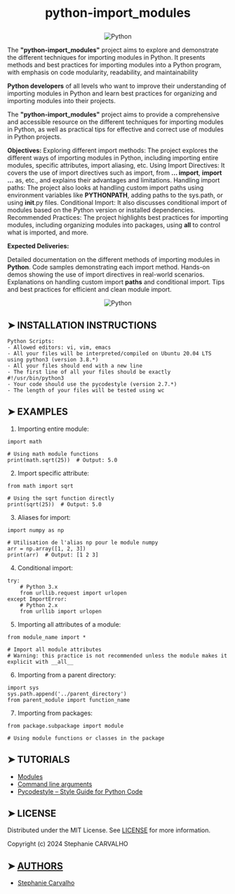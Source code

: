 # <p align="center">python-import_modules</p>

<p align="center">
<img src="https://ioflood.com/blog/wp-content/uploads/2023/09/Importing-modules-in-Python-import-statements-module-icons-code-snippets.jpg"  alt="Python"/> </p>

<p>

The **"python-import_modules"** project aims to explore and demonstrate the different techniques for importing modules in Python. It presents methods and best practices for importing modules into a Python program, with emphasis on code modularity, readability, and maintainability</p>

<p>

**Python developers** of all levels who want to improve their understanding of importing modules in Python and learn best practices for organizing and importing modules into their projects.

The **"python-import_modules"** project aims to provide a comprehensive and accessible resource on the different techniques for importing modules in Python, as well as practical tips for effective and correct use of modules in Python projects. </p>

**Objectives:** Exploring different import methods: The project explores the different ways of importing modules in Python, including importing entire modules, specific attributes, import aliasing, etc. Using Import Directives: It covers the use of import directives such as import, from **... import**, **import ...** as, etc., and explains their advantages and limitations. Handling import paths: The project also looks at handling custom import paths using environment variables like **PYTHONPATH**, adding paths to the sys.path, or using __init__.py files. Conditional Import: It also discusses conditional import of modules based on the Python version or installed dependencies. Recommended Practices: The project highlights best practices for importing modules, including organizing modules into packages, using __all__ to control what is imported, and more.

**Expected Deliveries:**

Detailed documentation on the different methods of importing modules in **Python**.
Code samples demonstrating each import method.
Hands-on demos showing the use of import directives in real-world scenarios.
Explanations on handling custom import **paths** and conditional import.
Tips and best practices for efficient and clean module import.

<p align="center">
<img src="https://cdn-images.threadless.com/threadless-media/artist_shops/shops/realpython/profile/logo-1613591159-afae41b42c1708f4675432b0af9e0f8e.png?v=3&d=eyJvcHMiOiBbWyJyZXNpemUiLCBbMzUwXSwge31dXSwgImZvcmNlIjogZmFsc2UsICJvbmx5X21ldGEiOiBmYWxzZX0="  alt="Python"/> </p>

## ➤ INSTALLATION INSTRUCTIONS

```
Python Scripts:
- Allowed editors: vi, vim, emacs
- All your files will be interpreted/compiled on Ubuntu 20.04 LTS using python3 (version 3.8.*)
- All your files should end with a new line
- The first line of all your files should be exactly #!/usr/bin/python3
- Your code should use the pycodestyle (version 2.7.*)
- The length of your files will be tested using wc

```
## ➤ EXAMPLES

1. Importing entire module:
```
import math

# Using math module functions
print(math.sqrt(25))  # Output: 5.0
```
2. Import specific attribute:
```
from math import sqrt

# Using the sqrt function directly
print(sqrt(25))  # Output: 5.0
```
3. Aliases for import:
```
import numpy as np

# Utilisation de l'alias np pour le module numpy
arr = np.array([1, 2, 3])
print(arr)  # Output: [1 2 3]
```
4. Conditional import:
```
try:
    # Python 3.x
    from urllib.request import urlopen
except ImportError:
    # Python 2.x
    from urllib import urlopen
```
5. Importing all attributes of a module:
```
from module_name import *

# Import all module attributes
# Warning: this practice is not recommended unless the module makes it explicit with __all__
```
6. Importing from a parent directory:
```
import sys
sys.path.append('../parent_directory')
from parent_module import function_name
```
7. Importing from packages:
```
from package.subpackage import module

# Using module functions or classes in the package
```
## ➤ TUTORIALS

- [Modules](https://docs.python.org/3/tutorial/modules.html)
- [Command line arguments](https://docs.python.org/3/tutorial/stdlib.html#command-line-arguments)
- [Pycodestyle – Style Guide for Python Code](https://pypi.org/project/pycodestyle/)

## ➤ LICENSE

Distributed under the MIT License. See [LICENSE](https://github.com/Stefani-web/holbertonschool-higher_level_programming/blob/main/python-import_modules/LICENSE) for more information.

Copyright (c) 2024 Stephanie CARVALHO

## ➤ [AUTHORS](https://github.com/Stefani-web/holbertonschool-higher_level_programming/blob/main/python-import_modules/AUTHORS)

* [Stephanie Carvalho](https://github.com/Stefani-web)
